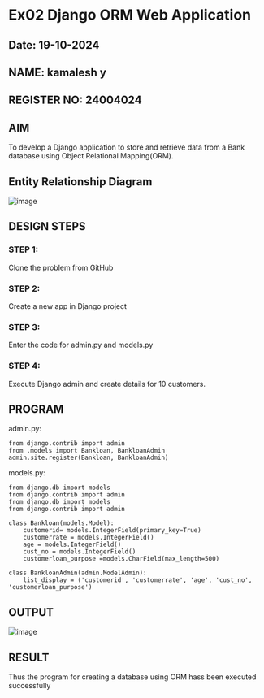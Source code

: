 # Ex02 Django ORM Web Application
## Date: 19-10-2024
## NAME: kamalesh y
## REGISTER NO: 24004024

## AIM
To develop a Django application to store and retrieve data from a Bank database using Object Relational Mapping(ORM).

## Entity Relationship Diagram
![image](https://github.com/user-attachments/assets/553309f5-898b-4baf-a11c-d19d7f17aa01)


## DESIGN STEPS

### STEP 1:
Clone the problem from GitHub

### STEP 2:
Create a new app in Django project

### STEP 3:
Enter the code for admin.py and models.py

### STEP 4:
Execute Django admin and create details for 10 customers.

## PROGRAM

admin.py:
```
from django.contrib import admin
from .models import Bankloan, BankloanAdmin  
admin.site.register(Bankloan, BankloanAdmin)
```
models.py:
```
from django.db import models
from django.contrib import admin
from django.db import models
from django.contrib import admin

class Bankloan(models.Model):
    customerid= models.IntegerField(primary_key=True)
    customerrate = models.IntegerField()
    age = models.IntegerField()  
    cust_no = models.IntegerField()
    customerloan_purpose =models.CharField(max_length=500)

class BankloanAdmin(admin.ModelAdmin):
    list_display = ('customerid', 'customerrate', 'age', 'cust_no', 'customerloan_purpose')
```

## OUTPUT

![image](https://github.com/user-attachments/assets/7458c799-6e33-4ebe-a8fb-6dd24888b91e)



## RESULT
Thus the program for creating a database using ORM hass been executed successfully

